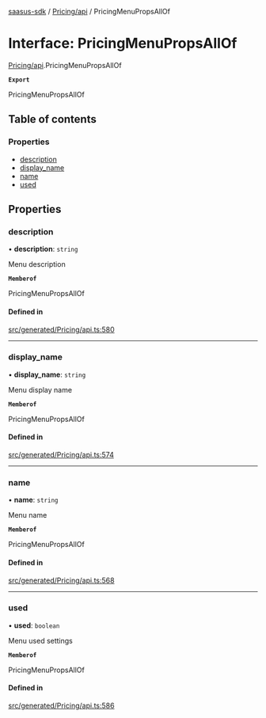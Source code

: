 [saasus-sdk](../README.md) / [Pricing/api](../modules/Pricing_api.md) / PricingMenuPropsAllOf

# Interface: PricingMenuPropsAllOf

[Pricing/api](../modules/Pricing_api.md).PricingMenuPropsAllOf

**`Export`**

PricingMenuPropsAllOf

## Table of contents

### Properties

- [description](Pricing_api.PricingMenuPropsAllOf.md#description)
- [display\_name](Pricing_api.PricingMenuPropsAllOf.md#display_name)
- [name](Pricing_api.PricingMenuPropsAllOf.md#name)
- [used](Pricing_api.PricingMenuPropsAllOf.md#used)

## Properties

### description

• **description**: `string`

Menu description

**`Memberof`**

PricingMenuPropsAllOf

#### Defined in

[src/generated/Pricing/api.ts:580](https://github.com/saasus-platform/saasus-sdk-javascript/blob/09ef427/src/generated/Pricing/api.ts#L580)

___

### display\_name

• **display\_name**: `string`

Menu display name

**`Memberof`**

PricingMenuPropsAllOf

#### Defined in

[src/generated/Pricing/api.ts:574](https://github.com/saasus-platform/saasus-sdk-javascript/blob/09ef427/src/generated/Pricing/api.ts#L574)

___

### name

• **name**: `string`

Menu name

**`Memberof`**

PricingMenuPropsAllOf

#### Defined in

[src/generated/Pricing/api.ts:568](https://github.com/saasus-platform/saasus-sdk-javascript/blob/09ef427/src/generated/Pricing/api.ts#L568)

___

### used

• **used**: `boolean`

Menu used settings

**`Memberof`**

PricingMenuPropsAllOf

#### Defined in

[src/generated/Pricing/api.ts:586](https://github.com/saasus-platform/saasus-sdk-javascript/blob/09ef427/src/generated/Pricing/api.ts#L586)
